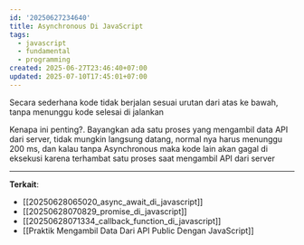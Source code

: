 ```yaml
---
id: '20250627234640'
title: Asynchronous Di JavaScript
tags:
  - javascript
  - fundamental
  - programming
created: 2025-06-27T23:46:40+07:00
updated: 2025-07-10T17:45:01+07:00
---
```


Secara sederhana kode tidak berjalan sesuai urutan dari atas ke bawah, tanpa menunggu kode selesai di jalankan

Kenapa ini penting?. Bayangkan ada satu proses yang mengambil data API dari server, tidak mungkin langsung datang, normal nya harus menunggu 200 ms, dan kalau tanpa Asynchronous maka kode lain akan gagal di eksekusi karena terhambat satu proses saat mengambil API dari server

---

**Terkait**:

- [[20250628065020_async_await_di_javascript]]
- [[20250628070829_promise_di_javascript]]
- [[20250628071334_callback_function_di_javascript]]
- [[Praktik Mengambil Data Dari API Public Dengan JavaScript]]
